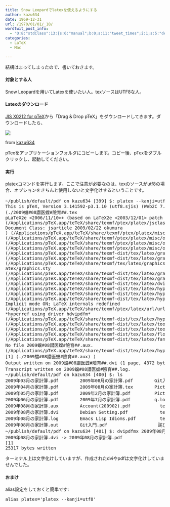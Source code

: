 ```yaml
---
title: Snow Leopardでlatexを使えるようにする
author: kazu634
date: 1969-12-31
url: /1970/01/01/_10/
wordtwit_post_info:
  - 'O:8:"stdClass":13:{s:6:"manual";b:0;s:11:"tweet_times";i:1;s:5:"delay";i:0;s:7:"enabled";i:1;s:10:"separation";s:2:"60";s:7:"version";s:3:"3.7";s:14:"tweet_template";b:0;s:6:"status";i:2;s:6:"result";a:0:{}s:13:"tweet_counter";i:2;s:13:"tweet_log_ids";a:1:{i:0;i:4773;}s:9:"hash_tags";a:0:{}s:8:"accounts";a:1:{i:0;s:7:"kazu634";}}'
categories:
  - LaTeX
  - Mac

---
```

<div class="section">
<p>
    結構はまってしまったので、書いておきます。
</p>
  
<h4>
    対象とする人
</h4>
  
<p>
    Snow Leopardを用いてLatexを使いたい人。texソースはUTF8な人。
</p>
  
<h4>
    Latexのダウンロード
</h4>
  
<p>
<a href="http://www2.kumagaku.ac.jp/teacher/herogw/" onclick="__gaTracker('send', 'event', 'outbound-article', 'http://www2.kumagaku.ac.jp/teacher/herogw/', 'JIS X0212 for pTeX');" target="_blank">JIS X0212 for pTeX</a>から「Drag & Drop pTeX」をダウンロードしてきます。ダウンロードしたら、
</p>
  
<p>
<a href="http://flickr.com/photos/42332031@N02/3910763253/" onclick="__gaTracker('send', 'event', 'outbound-article', 'http://flickr.com/photos/42332031@N02/3910763253/', '');" title="Latex Installation"><img src="http://farm4.static.flickr.com/3519/3910763253_f21d0a92f4.jpg" /></a>
</p>
  
<p>
    from <a href="http://flickr.com/people/42332031@N02/" onclick="__gaTracker('send', 'event', 'outbound-article', 'http://flickr.com/people/42332031@N02/', 'kazu634');">kazu634</a>
</p>
  
<p>
    pTexをアップリケーションフォルダにコピーします。コピー後、pTexをダブルクリックし、起動してください。
</p>
  
<h4>
    実行
</h4>
  
<p>
    platexコマンドを実行します。ここで注意が必要なのは、texのソースがutf8の場合、オプションをきちんと使用しないと文字化けするということです。
</p>
  
<pre class="syntax-highlight">
~/publish/default/pdf on kazu634 <span class="synStatement">[</span><span class="synConstant">399</span><span class="synStatement">]</span> $: platex <span class="synSpecial">--kanji=utf8</span> <span class="synConstant">2009</span>年<span class="synConstant">08</span>月の家計簿.tex
This is pTeX, Version <span class="synConstant">3</span>.<span class="synConstant">141592</span>-p3.<span class="synConstant">1</span>.<span class="synConstant">10</span> <span class="synStatement">(</span>utf8.sjis<span class="synStatement">)</span> <span class="synStatement">(</span>Web2C <span class="synConstant">7</span>.<span class="synConstant">5</span>.<span class="synConstant">4</span><span class="synStatement">)</span>
<span class="synStatement">(</span>./<span class="synConstant">2009</span><span class="synComment">蟷#08譛医螳#險育##.tex</span>
pLaTeX2e <span class="synStatement">&#60;</span><span class="synConstant">2006</span>/<span class="synConstant">11</span>/<span class="synConstant">10</span><span class="synStatement">&#62;</span>+<span class="synConstant"></span> <span class="synStatement">(</span>based on LaTeX2e <span class="synStatement">&#60;</span><span class="synConstant">2003</span>/<span class="synConstant">12</span>/<span class="synConstant">01</span><span class="synStatement">&#62;</span> patch level <span class="synConstant"></span><span class="synStatement">)</span>
<span class="synStatement">(</span>/Applications/pTeX.app/teTeX/share/texmf/ptex/platex/jsclasses/jsarticle.cls
Document Class: jsarticle <span class="synConstant">2009</span>/<span class="synConstant">02</span>/<span class="synConstant">22</span> okumura
<span class="synStatement">)</span> <span class="synStatement">(</span>/Applications/pTeX.app/teTeX/share/texmf/ptex/platex/misc/otf/otf.sty
<span class="synStatement">(</span>/Applications/pTeX.app/teTeX/share/texmf/ptex/platex/misc/otf/ajmacros.sty<span class="synStatement">))</span>
<span class="synStatement">(</span>/Applications/pTeX.app/teTeX/share/texmf/ptex/platex/misc/otf/mlutf.sty<span class="synStatement">)</span>
<span class="synStatement">(</span>/Applications/pTeX.app/teTeX/share/texmf/ptex/platex/misc/otf/mlcid.sty<span class="synStatement">)</span>
<span class="synStatement">(</span>/Applications/pTeX.app/teTeX/share/texmf-dist/tex/latex/graphics/graphicx.sty
<span class="synStatement">(</span>/Applications/pTeX.app/teTeX/share/texmf-dist/tex/latex/graphics/keyval.sty<span class="synStatement">)</span>
<span class="synStatement">(</span>/Applications/pTeX.app/teTeX/share/texmf/tex/latex/graphics/dvipdfmx-contrib-l
atex/graphics.sty
<span class="synStatement">(</span>/Applications/pTeX.app/teTeX/share/texmf-dist/tex/latex/graphics/trig.sty<span class="synStatement">)</span>
<span class="synStatement">(</span>/Applications/pTeX.app/teTeX/share/texmf-dist/tex/latex/graphics/graphics.cfg<span class="synStatement">)</span>
<span class="synStatement">(</span>/Applications/pTeX.app/teTeX/share/texmf-dist/tex/latex/dvipdfm/dvipdfm.def<span class="synStatement">)))</span>
<span class="synStatement">(</span>/Applications/pTeX.app/teTeX/share/texmf-dist/tex/latex/hyperref/hyperref.sty
<span class="synStatement">(</span>/Applications/pTeX.app/teTeX/share/texmf-dist/tex/latex/hyperref/pd1enc.def<span class="synStatement">)</span>
<span class="synStatement">(</span>/Applications/pTeX.app/teTeX/share/texmf-dist/tex/latex/hyperref/hyperref.cfg<span class="synStatement">)</span>
Implicit mode ON<span class="synStatement">;</span> LaTeX internals redefined
<span class="synStatement">(</span>/Applications/pTeX.app/teTeX/share/texmf/ptex/latex/url/url.sty<span class="synStatement">))</span>
*hyperref using driver hdvipdfm*
<span class="synStatement">(</span>/Applications/pTeX.app/teTeX/share/texmf-dist/tex/latex/hyperref/hdvipdfm.def<span class="synStatement">)</span>
<span class="synStatement">(</span>/Applications/pTeX.app/teTeX/share/texmf-dist/tex/latex/tools/tabularx.sty
<span class="synStatement">(</span>/Applications/pTeX.app/teTeX/share/texmf-dist/tex/latex/tools/array.sty<span class="synStatement">))</span>
<span class="synStatement">(</span>/Applications/pTeX.app/teTeX/share/texmf-dist/tex/latex/float/float.sty<span class="synStatement">)</span>
<span class="synStatement">(</span>/Applications/pTeX.app/teTeX/share/texmf-dist/tex/latex/fancyhdr/fancyhdr.sty<span class="synStatement">)</span>
No file <span class="synConstant">2009</span><span class="synComment">蟷#08譛医螳#險育##.aux.</span>
<span class="synStatement">(</span>/Applications/pTeX.app/teTeX/share/texmf-dist/tex/latex/hyperref/nameref.sty<span class="synStatement">)</span>
<span class="synStatement">[</span><span class="synConstant">1</span><span class="synStatement">]</span> <span class="synStatement">(</span>./<span class="synConstant">2009</span><span class="synComment">蟷#08譛医螳#險育##.aux) )</span>
Output written on <span class="synConstant">2009</span><span class="synComment">蟷#08譛医螳#險育##.dvi (1 page, 4372 bytes).</span>
Transcript written on <span class="synConstant">2009</span><span class="synComment">蟷#08譛医螳#險育##.log.</span>
~/publish/default/pdf on kazu634 <span class="synStatement">[</span><span class="synConstant">400</span><span class="synStatement">]</span> $: <span class="synStatement">ls</span>
<span class="synConstant">2009</span>年<span class="synConstant">03</span>月の家計簿.pdf        <span class="synConstant">2009</span>年<span class="synConstant">08</span>月の家計簿.pdf        Git入門.tex
<span class="synConstant">2009</span>年<span class="synConstant">04</span>月の家計簿.pdf        <span class="synConstant">2009</span>年<span class="synConstant">08</span>月の家計簿.tex        Picture.bb
<span class="synConstant">2009</span>年<span class="synConstant">05</span>月の家計簿.pdf        <span class="synConstant">2009</span>年<span class="synConstant">2</span>月の家計簿.pdf         Picture.png
<span class="synConstant">2009</span>年<span class="synConstant">06</span>月の家計簿.pdf        <span class="synConstant">2009</span>年<span class="synConstant">7</span>月の家計簿.pdf         q.log
<span class="synConstant">2009</span>年<span class="synConstant">08</span>月の家計簿.aux        Account<span class="synStatement">(</span><span class="synConstant">200902</span><span class="synStatement">)</span>.pdf           <span class="synStatement">test</span>.aux
<span class="synConstant">2009</span>年<span class="synConstant">08</span>月の家計簿.dvi        Debian Setting.pdf            <span class="synStatement">test</span>.log
<span class="synConstant">2009</span>年<span class="synConstant">08</span>月の家計簿.log        Emacs Lisp Idioms.pdf         <span class="synStatement">test</span>.tex
<span class="synConstant">2009</span>年<span class="synConstant">08</span>月の家計簿.out        Git入門.pdf                   詫び状.pdf
~/publish/default/pdf on kazu634 <span class="synStatement">[</span><span class="synConstant">401</span><span class="synStatement">]</span> $: dvipdfmx <span class="synConstant">2009</span>年<span class="synConstant">08</span>月の家計簿.dvi
<span class="synConstant">2009</span>年<span class="synConstant">08</span>月の家計簿.dvi -<span class="synStatement">&#62;</span> <span class="synConstant">2009</span>年<span class="synConstant">08</span>月の家計簿.pdf
<span class="synStatement">[</span><span class="synConstant">1</span><span class="synStatement">]</span>
<span class="synConstant">25317</span> bytes written
</pre>
  
<p>
    ターミナル上は文字化けしていますが、作成されたdviやpdfは文字化けしていませんでした。
</p>
  
<h4>
    おまけ
</h4>
  
<p>
    alias設定をしておくと簡単です:
</p>
  
<pre class="syntax-highlight">
<span class="synStatement">alias </span><span class="synIdentifier">platex</span><span class="synStatement">='</span><span class="synConstant">platex --kanji=utf8</span><span class="synStatement">'</span>
</pre>
</div>